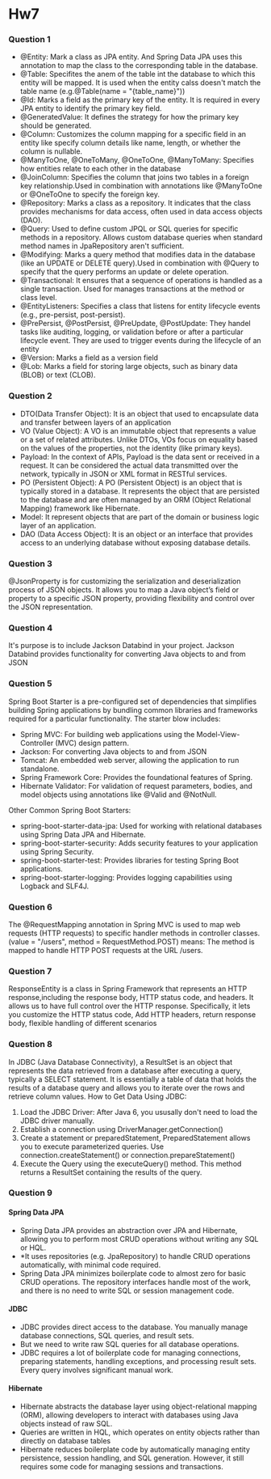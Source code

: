 # Hw7
### Question 1
* @Entity: Mark a class as JPA entity. And Spring Data JPA uses this annotation to map the class to the corresponding table in the database.
* @Table: Specifites the anem of the table int the database to which this entity will be mapped. It is used when the entity calss doesn't match the table name (e.g.@Table(name = "{table_name}"))
* @Id: Marks a field as the primary key of the entity. It is required in every JPA entity to identify the primary key field.
* @GeneratedValue: It defines the strategy for how the primary key should be generated.
* @Column: Customizes the column mapping for a specific field in an entity like specify column details like name, length, or whether the column is nullable.
* @ManyToOne, @OneToMany, @OneToOne, @ManyToMany: Specifies how entities relate to each other in the database
* @JoinColumn: Specifies the column that joins two tables in a foreign key relationship.Used in combination with annotations like @ManyToOne or @OneToOne to specify the foreign key.
* @Repository: Marks a class as a repository. It indicates that the class provides mechanisms for data access, often used in data access objects (DAO).
* @Query: Used to define custom JPQL or SQL queries for specific methods in a repository. Allows custom database queries when standard method names in JpaRepository aren't sufficient. 
* @Modifying: Marks a query method that modifies data in the database (like an UPDATE or DELETE query).Used in combination with @Query to specify that the query performs an update or delete operation.
* @Transactional: It ensures that a sequence of operations is handled as a single transaction. Used for manages transactions at the method or class level.
* @EntityListeners: Specifies a class that listens for entity lifecycle events (e.g., pre-persist, post-persist).
* @PrePersist, @PostPersist, @PreUpdate, @PostUpdate: They handel tasks like auditing, logging, or validation before or after a particular lifecycle event. They are used to trigger events during the lifecycle of an entity
* @Version: Marks a field as a version field
* @Lob: Marks a field for storing large objects, such as binary data (BLOB) or text (CLOB).

### Question 2
* DTO(Data Transfer Object): It is an object that used to encapsulate data and transfer between layers of an application
* VO (Value Object): A VO is an immutable object that represents a value or a set of related attributes. Unlike DTOs, VOs focus on equality based on the values of the properties, not the identity (like primary keys).
* Payload: In the context of APIs, Payload is the data sent or received in a request. It can be considered the actual data transmitted over the network, typically in JSON or XML format in RESTful services.
* PO (Persistent Object): A PO (Persistent Object) is an object that is typically stored in a database. It represents the object that are persisted to the database and are often managed by an ORM (Object Relational Mapping) framework like Hibernate.
* Model: It represent objects that are part of the domain or business logic layer of an application.
* DAO (Data Access Object): It is an object or an interface that provides access to an underlying database without exposing database details.

### Question 3 
@JsonProperty is for customizing the serialization and deserialization process of JSON objects. It allows you to map a Java object’s field or property to a specific JSON property, providing flexibility and control over the JSON representation.

### Question 4
It's purpose is to include Jackson Databind in your project. Jackson Databind provides functionality for converting Java objects to and from JSON

### Question 5
Spring Boot Starter is a pre-configured set of dependencies that simplifies building Spring applications by bundling common libraries and frameworks required for a particular functionality.
The starter blow includes:
* Spring MVC: For building web applications using the Model-View-Controller (MVC) design pattern.
* Jackson: For converting Java objects to and from JSON
* Tomcat: An embedded web server, allowing the application to run standalone.
* Spring Framework Core: Provides the foundational features of Spring.
* Hibernate Validator: For validation of request parameters, bodies, and model objects using annotations like @Valid and @NotNull.

Other Common Spring Boot Starters:
* spring-boot-starter-data-jpa: Used for working with relational databases using Spring Data JPA and Hibernate.
* spring-boot-starter-security: Adds security features to your application using Spring Security.
* spring-boot-starter-test: Provides libraries for testing Spring Boot applications.
* spring-boot-starter-logging: Provides logging capabilities using Logback and SLF4J.

### Question 6
The @RequestMapping annotation in Spring MVC is used to map web requests (HTTP requests) to specific handler methods in controller classes. 
(value = "/users", method = RequestMethod.POST) means: The method is mapped to handle HTTP POST requests at the URL /users.

### Question 7
ResponseEntity is a class in Spring Framework that represents an HTTP response,including the response body, HTTP status code, and headers. It allows us to have full control over the HTTP response. Specifically, it lets you customize the HTTP status code, Add HTTP headers, return response body, flexible handling of different scenarios

### Question 8 
In JDBC (Java Database Connectivity), a ResultSet is an object that represents the data retrieved from a database after executing a query, typically a SELECT statement. It is essentially a table of data that holds the results of a database query and allows you to iterate over the rows and retrieve column values.
How to Get Data Using JDBC:
1. Load the JDBC Driver: After Java 6, you ususally don't need to load the JDBC driver manually.
2. Establish a connection using DriverManager.getConnection()
3. Create a statement or preparedStatement, PreparedStatement allows you to execute parameterized queries. Use connection.createStatement() or connection.prepareStatement()
4. Execute the Query using the executeQuery() method. This method returns a ResultSet containing the results of the query.

### Question 9
#### Spring Data JPA
* Spring Data JPA provides an abstraction over JPA and Hibernate, allowing you to perform most CRUD operations without writing any SQL or HQL. 
* *It uses repositories (e.g. JpaRepository) to handle CRUD operations automatically, with minimal code required.
* Spring Data JPA minimizes boilerplate code to almost zero for basic CRUD operations. The repository interfaces handle most of the work, and there is no need to write SQL or session management code.
#### JDBC
* JDBC provides direct access to the database. You manually manage database connections, SQL queries, and result sets.
* But we need to write raw SQL queries for all database operations.
* JDBC requires a lot of boilerplate code for managing connections, preparing statements, handling exceptions, and processing result sets. Every query involves significant manual work.
#### Hibernate
* Hibernate abstracts the database layer using object-relational mapping (ORM), allowing developers to interact with databases using Java objects instead of raw SQL.
* Queries are written in HQL, which operates on entity objects rather than directly on database tables
* Hibernate reduces boilerplate code by automatically managing entity persistence, session handling, and SQL generation. However, it still requires some code for managing sessions and transactions.